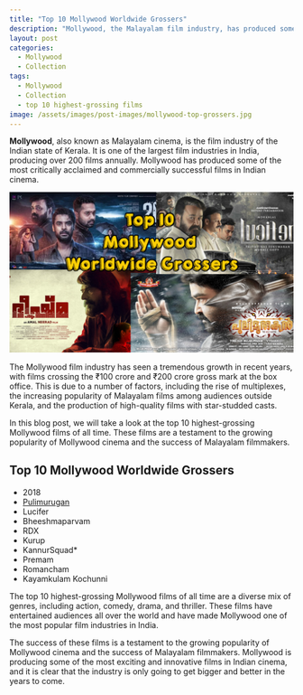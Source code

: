 ```yaml
---
title: "Top 10 Mollywood Worldwide Grossers"
description: "Mollywood, the Malayalam film industry, has produced some of the most successful films in Indian cinema. Check out the top 10 highest-grossing Mollywood films of all time, from action and comedy to drama and thriller."
layout: post
categories:
  - Mollywood
  - Collection
tags:
  - Mollywood
  - Collection 
  - top 10 highest-grossing films
image: /assets/images/post-images/mollywood-top-grossers.jpg
---
```


**Mollywood**, also known as Malayalam cinema, is the film industry of the Indian state of Kerala. It is one of the largest film industries in India, producing over 200 films annually. Mollywood has produced some of the most critically acclaimed and commercially successful films in Indian cinema.

![Top 10 Grossers in Mollywood](/assets/images/post-images/mollywood-top-grossers.jpg)

The Mollywood film industry has seen a tremendous growth in recent years, with films crossing the ₹100 crore and ₹200 crore gross mark at the box office. This is due to a number of factors, including the rise of multiplexes, the increasing popularity of Malayalam films among audiences outside Kerala, and the production of high-quality films with star-studded casts.

In this blog post, we will take a look at the top 10 highest-grossing Mollywood films of all time. These films are a testament to the growing popularity of Mollywood cinema and the success of Malayalam filmmakers.

## Top 10 Mollywood Worldwide Grossers

- 2018
- [Pulimurugan](/pulimurugan-box-office-collection) 
- Lucifer 
- Bheeshmaparvam 
- RDX 
- Kurup 
- KannurSquad* 
- Premam
- Romancham 
- Kayamkulam Kochunni

The top 10 highest-grossing Mollywood films of all time are a diverse mix of genres, including action, comedy, drama, and thriller. These films have entertained audiences all over the world and have made Mollywood one of the most popular film industries in India.

The success of these films is a testament to the growing popularity of Mollywood cinema and the success of Malayalam filmmakers. Mollywood is producing some of the most exciting and innovative films in Indian cinema, and it is clear that the industry is only going to get bigger and better in the years to come.